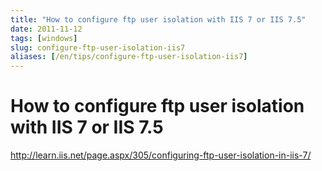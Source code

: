 ```yaml
---
title: "How to configure ftp user isolation with IIS 7 or IIS 7.5"
date: 2011-11-12
tags: [windows]
slug: configure-ftp-user-isolation-iis7
aliases: [/en/tips/configure-ftp-user-isolation-iis7]
---
```

# How to configure ftp user isolation with IIS 7 or IIS 7.5

http://learn.iis.net/page.aspx/305/configuring-ftp-user-isolation-in-iis-7/


